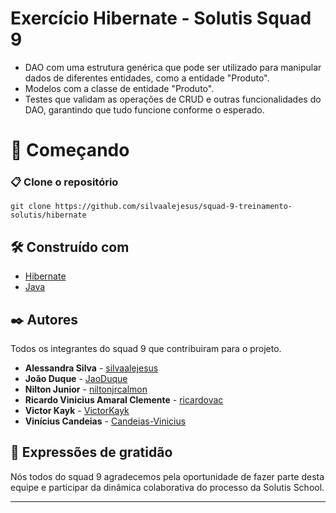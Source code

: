 # Exercício Hibernate - Solutis Squad 9

- DAO com uma estrutura genérica que pode ser utilizado para manipular dados de diferentes entidades, como a entidade "Produto".
- Modelos com a classe de entidade "Produto".
- Testes que validam as operações de CRUD e outras funcionalidades do DAO, garantindo que tudo funcione conforme o esperado.

# 🚀 Começando

### 📋 Clone o repositório

```
git clone https://github.com/silvaalejesus/squad-9-treinamento-solutis/hibernate
```

## 🛠️ Construído com

- [Hibernate](https://hibernate.org/)
- [Java](https://www.oracle.com/java/technologies/javase/jdk20-archive-downloads.html)

## ✒️ Autores

Todos os integrantes do squad 9 que contribuiram para o projeto.

- **Alessandra Silva** - [silvaalejesus](https://github.com/silvaalejesus)
- **João Duque** - [JaoDuque](https://github.com/JaoDuque)
- **Nilton Junior** - [niltonjrcalmon](https://github.com/niltonjrcalmon)
- **Ricardo Vinicius Amaral Clemente** - [ricardovac](https://github.com/ricardovac)
- **Victor Kayk** - [VictorKayk](https://github.com/VictorKayk)
- **Vinícius Candeias** - [Candeias-Vinicius](https://github.com/Candeias-Vinicius)

## 🎁 Expressões de gratidão

Nós todos do squad 9 agradecemos pela oportunidade de fazer parte desta equipe e participar da dinâmica colaborativa do processo da Solutis School.

---
